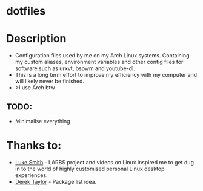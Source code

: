 dotfiles
======

Description
======
* Configuration files used by me on my Arch Linux systems. Containing my custom aliases, environment variables and other config files for software such as urxvt, bspwm and youtube-dl.
* This is a long term effort to improve my efficiency with my computer and will likely never be finished.
* \>I use Arch btw


## TODO:
* Minimalise everything

Thanks to:
======

* [Luke Smith](https://github.com/LukeSmithxyz) - LARBS project and videos on Linux inspired me to get dug in to the world of highly customised personal Linux desktop experiences.
* [Derek Taylor](https://gitlab.com/dwt1) - Package list idea.
